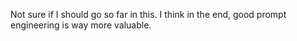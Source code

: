 Not sure if I should go so far in this. I think in the end, good prompt engineering is way more valuable.
